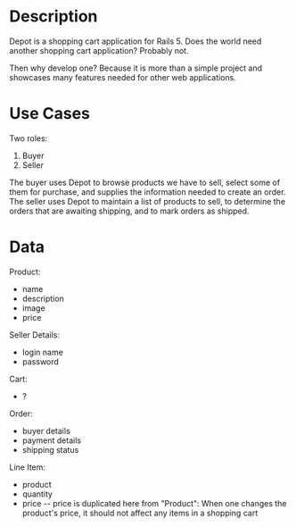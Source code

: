 # Description

Depot is a shopping cart application for Rails 5.
Does the world need another shopping cart application?
Probably not.

Then why develop one?
Because it is more than a simple project and showcases many features needed for other web applications.

# Use Cases
Two roles:
 1. Buyer
 2. Seller

The buyer uses Depot to browse products we have to sell, select some of them for purchase, and supplies the information needed to create an order.
The seller uses Depot to maintain a list of products to sell, to determine the orders that are awaiting shipping, and to mark orders as shipped.

# Data

Product:
 * name
 * description
 * image
 * price

Seller Details:
 * login name
 * password

Cart:
 * ?

Order:
 * buyer details
 * payment details
 * shipping status

Line Item:
 * product
 * quantity
 * price -- price is duplicated here from "Product": When one changes the product's price, it should not affect any items in a shopping cart

